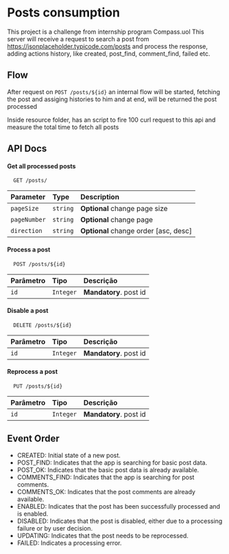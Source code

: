 
# Posts consumption

This project is a challenge from internship program Compass.uol
This server will receive a request to search a post from https://jsonplaceholder.typicode.com/posts and process the response, adding actions history, like created, post_find, comment_find, failed etc.


## Flow

After request on ```POST /posts/${id}``` an internal flow will be started, fetching the post and assiging histories to him and at end, will be returned the post processed

Inside resource folder, has an script to fire 100 curl request to this api and measure the total time to fetch all posts


## API Docs

#### Get all processed posts

```http
  GET /posts/
```

| Parameter   | Type       | Description                           |
| :---------- | :--------- | :---------------------------------- |
| `pageSize` | `string` | **Optional** change page size|
| `pageNumber` | `string` | **Optional** change page|
| `direction` | `string` | **Optional** change order [asc, desc]|

#### Process a post

```http
  POST /posts/${id}
```

| Parâmetro   | Tipo       | Descrição                                   |
| :---------- | :--------- | :------------------------------------------ |
| `id`      | `Integer` | **Mandatory**. post id|


#### Disable a post

```http
  DELETE /posts/${id}
```

| Parâmetro   | Tipo       | Descrição                                   |
| :---------- | :--------- | :------------------------------------------ |
| `id`      | `Integer` | **Mandatory**. post id|

#### Reprocess a post

```http
  PUT /posts/${id}
```

| Parâmetro   | Tipo       | Descrição                                   |
| :---------- | :--------- | :------------------------------------------ |
| `id`      | `Integer` | **Mandatory**. post id|

## Event Order

- CREATED: Initial state of a new post.
- POST_FIND: Indicates that the app is searching for basic post data.
- POST_OK: Indicates that the basic post data is already available.
- COMMENTS_FIND: Indicates that the app is searching for post comments.
- COMMENTS_OK: Indicates that the post comments are already available.
- ENABLED: Indicates that the post has been successfully processed and is enabled.
- DISABLED: Indicates that the post is disabled, either due to a processing failure or by user decision.
- UPDATING: Indicates that the post needs to be reprocessed.
- FAILED: Indicates a processing error.

